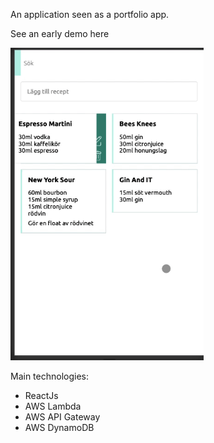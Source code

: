 An application seen as a portfolio app.

See an early demo here

<img src="demo.gif" height="500px">

Main technologies:

-  ReactJs
-  AWS Lambda
-  AWS API Gateway
-  AWS DynamoDB
